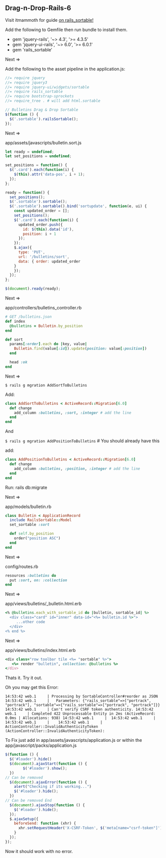## Drag-n-Drop-Rails-6

Visit itmammoth for guide [on rails_sortable!](https://github.com/itmammoth/rails_sortable)

Add the following to Gemfile then run bundle to install them.

- gem 'jquery-rails', '~> 4.3', '>= 4.3.5'
- gem 'jquery-ui-rails', '~> 6.0', '>= 6.0.1'
- gem 'rails_sortable'

Next =>

Add the following to the asset pipeline in the application.js:
```js
//= require jquery
//= require jquery3
//= require jquery-ui/widgets/sortable
//= require rails_sortable
//= require bootstrap-sprockets
//= require_tree . # will add html.sortable

// Bulletins Drag & Drop Sortable
$(function () {
  $('.sortable').railsSortable();
});
```

Next =>

app/assets/javascripts/bulletin.sort.js
```js
let ready = undefined;
let set_positions = undefined;

set_positions = function() {
  $('.card').each(function(i) {
    $(this).attr('data-pos', i + 1);
  });
};

ready = function() {
  set_positions();
  $('.sortable').sortable();
  $('.sortable').sortable().bind('sortupdate', function(e, ui) {
    const updated_order = [];
    set_positions();
    $('.card').each(function(i) {
      updated_order.push({
        id: $(this).data('id'),
        position: i + 1
      });
    });
    $.ajax({
      type: 'PUT',
      url: '/bulletins/sort',
      data: { order: updated_order
    }
    });
  });
};

$(document).ready(ready);
```
Next =>

app/controllers/bulletins_controller.rb
```ruby
# GET /bulletins.json
def index
  @bulletins = Bulletin.by_position
end

def sort
  params[:order].each do |key, value|
    Bulletin.find(value[:id]).update(position: value[:position])
  end

  head :ok
end
```
Next =>

`$ rails g mgration AddSortToBulletins`

Add:
```ruby
class AddSortToBulletins < ActiveRecord::Migration[6.0]
  def change
    add_column :bulletins, :sort, :integer # add the line
  end
end
```
And

`$ rails g mgration AddPositionToBulletins` # You should already have this

add:
```ruby
class AddPositionToBulletins < ActiveRecord::Migration[6.0]
  def change
    add_column :bulletins, :position, :integer # add the line
  end
end
```

Run: rails db:migrate

Next =>

app/models/bulletin.rb
```ruby
class Bulletin < ApplicationRecord
  include RailsSortable::Model
  set_sortable :sort

  def self.by_position
    order("position ASC")
  end
end
```
Next =>

config/routes.rb
```ruby
resources :bulletins do
  put :sort, on: :collection
end
```
Next =>

app/views/bulletins/_bulletin.html.erb
```ruby
<% @bulletins.each_with_sortable_id do |bulletin, sortable_id| %>
  <div class="card" id="inner" data-id="<%= bulletin.id %>">
     ...other code
  </div>
<% end %>
```
Next =>

app/views/bulletins/index.html.erb
```ruby
<div class="row toolbar tile <%= "sortable" %>">  
   <%= render "bulletin", collection: @bulletins %>
</div>
```

Thats it. Try it out.

Oh you may get this Error:

`
14:53:42 web.1     | Processing by SortableController#reorder as JSON
14:53:42 web.1     |   Parameters: {"rails_sortable"=>["portrack", "portrack"], "sortable"=>{"rails_sortable"=>["portrack", "portrack"]}}
14:53:42 web.1     | Can't verify CSRF token authenticity.
14:53:42 web.1     | Completed 422 Unprocessable Entity in 2ms (ActiveRecord: 0.0ms | Allocations: 938)
14:53:42 web.1     | 
14:53:42 web.1     | 
14:53:42 web.1     |   
14:53:42 web.1     | ActionController::InvalidAuthenticityToken (ActionController::InvalidAuthenticityToken):
`

To Fix just add in app/assets/javascripts/application.js or within the app/javascript/packs/application.js
```js
$(function () {
  $('#loader').hide()
  $(document).ajaxStart(function () {
        $('#loader').show();
  })
// Can be removed
  $(document).ajaxError(function () {
    alert("Checking if its working...")
    $('#loader').hide();
  })
// Can be removed End
  $(document).ajaxStop(function () {
    $('#loader').hide();
  });
  $.ajaxSetup({
    beforeSend: function (xhr) {
      xhr.setRequestHeader('X-CSRF-Token', $('meta[name="csrf-token"]').attr('content'))
    }
  });
});
```

Now it should work with no error. 
